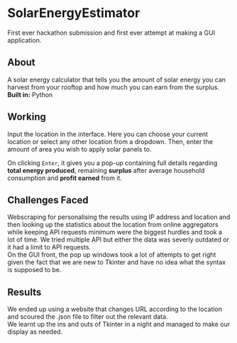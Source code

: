 # SolarEnergyEstimator
First ever hackathon submission and first ever attempt at making a GUI application.

## About
A solar energy calculator that tells you the amount of solar energy you can harvest from your rooftop and how much you can earn from the surplus.\
**Built in:** Python

## Working
Input the location in the interface. Here you can choose your current location or select any other location from a dropdown.
Then, enter the amount of area you wish to apply solar panels to.

On clicking `Enter`, it gives you a pop-up containing full details regarding **total energy produced**, remaining **surplus** after average household consumption and **profit earned** from it.

## Challenges Faced
Webscraping for personalising the results using IP address and location and then looking up the statistics about the location from online aggregators while keeping API requests minimum were the biggest hurdles and took a lot of time. We tried multiple API but either the data was severly outdated or it had a limit to API requests.\
On the GUI front, the pop up windows took a lot of attempts to get right given the fact that we are new to Tkinter and have no idea what the syntax is supposed to be.

## Results
We ended up using a website that changes URL according to the location and scoured the .json file to filter out the relevant data.\
We learnt up the ins and outs of Tkinter in a night and managed to make our display as needed.
